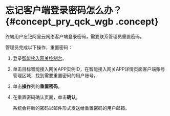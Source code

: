 # 忘记客户端登录密码怎么办？ {#concept_pry_qck_wgb .concept}

终端用户忘记阿里云网络客户端登录密码，需要联系管理员重置密码。

管理员完成以下操作，重置密码：

1.  登录[智能接入网关控制台](https://smartag.console.aliyun.com/sag/cn-shanghai/sags)。
2.  单击目标智能接入网关APP实例ID，在智能接入网关APP详情页面客户端账号管理区域，找到需要重置密码的用户账号。
3.  单击**操作**列的**重置密码**。
4.  在重置密码确认页面，单击**确认**。

    系统会将新的密码以邮件形式发送给重置密码的用户邮箱。


